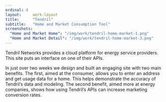 ```yaml
---
ordinal: 4
layout:     work-layout
title:      "Tendril"
subtitle:   "Home and Market Consumption Tool"
screenshots:
  "Home and Market Home": "/img/work/tendril-home-market-1.png"
  "Home and Market Detail": "/img/work/tendril-home-market-3.png"
---
```


Tendril Networks provides a cloud platform for energy service providers. This site puts an interface on one of their APIs.

In just over two weeks we design and built an engaging site with two main benefits. The first, aimed at the consumer, allows you to enter an address and get usage data for a home. This helps demonstrate the accuracy of Tendril’s data and modeling. The second benefit, aimed more at energy companies, shows how using Tendril’s APIs can increase marketing conversion rates.

